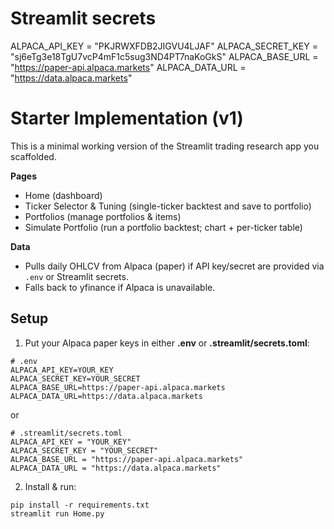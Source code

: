 # Streamlit secrets 
 ALPACA_API_KEY = "PKJRWXFDB2JIGVU4LJAF"
 ALPACA_SECRET_KEY = "sj6eTg3e18TgU7vcP4mF1c5sug3ND4PT7naKoGkS"
 ALPACA_BASE_URL = "https://paper-api.alpaca.markets"
 ALPACA_DATA_URL = "https://data.alpaca.markets"


# Starter Implementation (v1)

This is a minimal working version of the Streamlit trading research app you scaffolded.

**Pages**
- Home (dashboard)
- Ticker Selector & Tuning (single-ticker backtest and save to portfolio)
- Portfolios (manage portfolios & items)
- Simulate Portfolio (run a portfolio backtest; chart + per-ticker table)

**Data**
- Pulls daily OHLCV from Alpaca (paper) if API key/secret are provided via `.env` or Streamlit secrets.
- Falls back to yfinance if Alpaca is unavailable.

## Setup
1) Put your Alpaca paper keys in either **.env** or **.streamlit/secrets.toml**:
```
# .env
ALPACA_API_KEY=YOUR_KEY
ALPACA_SECRET_KEY=YOUR_SECRET
ALPACA_BASE_URL=https://paper-api.alpaca.markets
ALPACA_DATA_URL=https://data.alpaca.markets
```
or
```
# .streamlit/secrets.toml
ALPACA_API_KEY = "YOUR_KEY"
ALPACA_SECRET_KEY = "YOUR_SECRET"
ALPACA_BASE_URL = "https://paper-api.alpaca.markets"
ALPACA_DATA_URL = "https://data.alpaca.markets"
```

2) Install & run:
```
pip install -r requirements.txt
streamlit run Home.py
```

